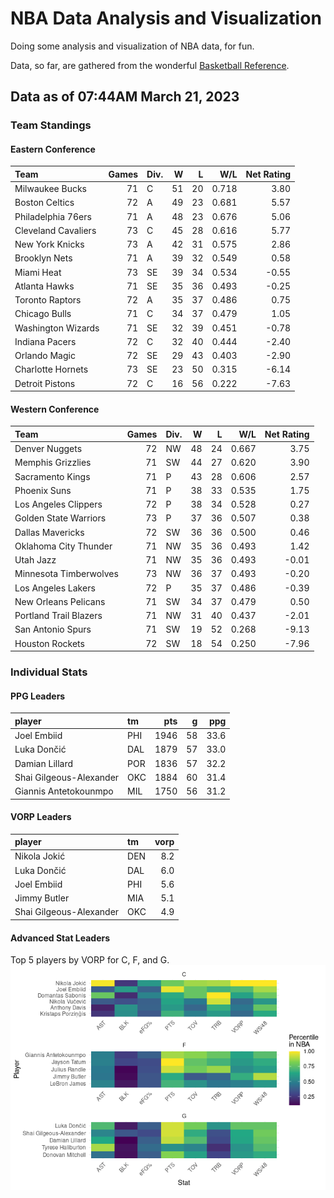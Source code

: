 # NBA Data Analysis and Visualization

Doing some analysis and visualization of NBA data, for fun.

Data, so far, are gathered from the wonderful [Basketball
Reference](https://www.basketball-reference.com/).

## Data as of 07:44AM March 21, 2023

### Team Standings

#### Eastern Conference

| Team                | Games | Div. |   W |   L |   W/L | Net Rating |
|:--------------------|------:|:-----|----:|----:|------:|-----------:|
| Milwaukee Bucks     |    71 | C    |  51 |  20 | 0.718 |       3.80 |
| Boston Celtics      |    72 | A    |  49 |  23 | 0.681 |       5.57 |
| Philadelphia 76ers  |    71 | A    |  48 |  23 | 0.676 |       5.06 |
| Cleveland Cavaliers |    73 | C    |  45 |  28 | 0.616 |       5.77 |
| New York Knicks     |    73 | A    |  42 |  31 | 0.575 |       2.86 |
| Brooklyn Nets       |    71 | A    |  39 |  32 | 0.549 |       0.58 |
| Miami Heat          |    73 | SE   |  39 |  34 | 0.534 |      -0.55 |
| Atlanta Hawks       |    71 | SE   |  35 |  36 | 0.493 |      -0.25 |
| Toronto Raptors     |    72 | A    |  35 |  37 | 0.486 |       0.75 |
| Chicago Bulls       |    71 | C    |  34 |  37 | 0.479 |       1.05 |
| Washington Wizards  |    71 | SE   |  32 |  39 | 0.451 |      -0.78 |
| Indiana Pacers      |    72 | C    |  32 |  40 | 0.444 |      -2.40 |
| Orlando Magic       |    72 | SE   |  29 |  43 | 0.403 |      -2.90 |
| Charlotte Hornets   |    73 | SE   |  23 |  50 | 0.315 |      -6.14 |
| Detroit Pistons     |    72 | C    |  16 |  56 | 0.222 |      -7.63 |

#### Western Conference

| Team                   | Games | Div. |   W |   L |   W/L | Net Rating |
|:-----------------------|------:|:-----|----:|----:|------:|-----------:|
| Denver Nuggets         |    72 | NW   |  48 |  24 | 0.667 |       3.75 |
| Memphis Grizzlies      |    71 | SW   |  44 |  27 | 0.620 |       3.90 |
| Sacramento Kings       |    71 | P    |  43 |  28 | 0.606 |       2.57 |
| Phoenix Suns           |    71 | P    |  38 |  33 | 0.535 |       1.75 |
| Los Angeles Clippers   |    72 | P    |  38 |  34 | 0.528 |       0.27 |
| Golden State Warriors  |    73 | P    |  37 |  36 | 0.507 |       0.38 |
| Dallas Mavericks       |    72 | SW   |  36 |  36 | 0.500 |       0.46 |
| Oklahoma City Thunder  |    71 | NW   |  35 |  36 | 0.493 |       1.42 |
| Utah Jazz              |    71 | NW   |  35 |  36 | 0.493 |      -0.01 |
| Minnesota Timberwolves |    73 | NW   |  36 |  37 | 0.493 |      -0.20 |
| Los Angeles Lakers     |    72 | P    |  35 |  37 | 0.486 |      -0.39 |
| New Orleans Pelicans   |    71 | SW   |  34 |  37 | 0.479 |       0.50 |
| Portland Trail Blazers |    71 | NW   |  31 |  40 | 0.437 |      -2.01 |
| San Antonio Spurs      |    71 | SW   |  19 |  52 | 0.268 |      -9.13 |
| Houston Rockets        |    72 | SW   |  18 |  54 | 0.250 |      -7.96 |

### Individual Stats

#### PPG Leaders

| player                  | tm  |  pts |   g |  ppg |
|:------------------------|:----|-----:|----:|-----:|
| Joel Embiid             | PHI | 1946 |  58 | 33.6 |
| Luka Dončić             | DAL | 1879 |  57 | 33.0 |
| Damian Lillard          | POR | 1836 |  57 | 32.2 |
| Shai Gilgeous-Alexander | OKC | 1884 |  60 | 31.4 |
| Giannis Antetokounmpo   | MIL | 1750 |  56 | 31.2 |

#### VORP Leaders

| player                  | tm  | vorp |
|:------------------------|:----|-----:|
| Nikola Jokić            | DEN |  8.2 |
| Luka Dončić             | DAL |  6.0 |
| Joel Embiid             | PHI |  5.6 |
| Jimmy Butler            | MIA |  5.1 |
| Shai Gilgeous-Alexander | OKC |  4.9 |

#### Advanced Stat Leaders

Top 5 players by VORP for C, F, and G.
![](README_files/figure-gfm/README-unnamed-chunk-7-1.png)<!-- -->
